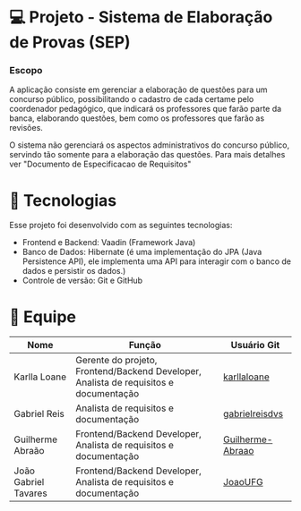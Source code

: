 # 💻 Projeto - Sistema de Elaboração de Provas (SEP)

### Escopo

A aplicação consiste em gerenciar a elaboração de questões para um concurso público, possibilitando o cadastro de cada certame pelo coordenador pedagógico, que indicará os professores que farão parte da banca, elaborando questões, bem como os professores que farão as revisões.

O sistema não gerenciará os aspectos administrativos do concurso público, servindo tão somente para a elaboração das questões. Para mais detalhes ver "Documento de Especificacao de Requisitos"

# 🚀 Tecnologias 

Esse projeto foi desenvolvido com as seguintes tecnologias:

- Frontend e Backend: Vaadin (Framework Java)
- Banco de Dados: Hibernate (é uma implementação do JPA (Java Persistence API), ele implementa uma API para interagir com o banco de dados e persistir os dados.)
- Controle de versão: Git e GitHub 

# 👥 Equipe

| Nome              | Função     | Usuário Git                                                                    	|
|-------------------|------------|-------------------------------------------------------------------------------------------------------------------------------------------------------|
| Karlla Loane     	  | Gerente do projeto, Frontend/Backend Developer, Analista de requisitos e documentação       | [karllaloane](https://github.com/karllaloane)		 	 |
| Gabriel Reis     	  | Analista de requisitos e documentação   				    			| [gabrielreisdvs](https://github.com/gabrielreisdvs)	 	 |
| Guilherme Abraão 	  | Frontend/Backend Developer, Analista de requisitos e documentação   			| [Guilherme-Abraao](https://github.com/Guilherme-Abraao)  	 |
| João Gabriel Tavares    | Frontend/Backend Developer, Analista de requisitos e documentação   		  	| [JoaoUFG](https://github.com/JoaoUFG)	  			 |
